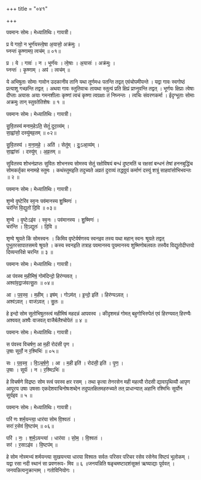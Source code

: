 +++
title = "०४१"

+++


पवमानः सोमः। मेध्यातिथिः। गायत्री।

प्र ये गावो॒ न भूर्ण॑यस्त्वे॒षा अ॒यासो॒ अक्र॑मुः ।  
घ्नन्तः॑ कृ॒ष्णामप॒ त्वच॑म् ॥ ०१॥

प्र । ये । गावः॑ । न । भूर्ण॑यः । त्वे॒षाः । अ॒यासः॑ । अक्र॑मुः ।  
घ्नन्तः॑ । कृ॒ष्णाम् । अप॑ । त्वच॑म् ॥

ये अभिषुताः सोमाः गावोन उदकानीव तानि यथा तूर्णमधः पतन्ति तद्वत् एवंचोपमीयन्ते । यद्वा गावः स्वगोष्ठं प्रत्याशु गच्छन्ति तद्वत् । अथवा गावः स्तुतिवाचः तायथा स्तुत्यं प्रति क्षिप्रं प्राप्नुवन्ति तद्वत् । भूर्णयः क्षिप्राः त्वेषाः दीप्ताः अयासः अयाः गमनशीलाः कृष्णां त्वचं कृष्णा त्वग्रक्षाः तं निघ्नन्तः । त्वचिः संवरणकर्मा । ईदृग्भूताः सोमाः अक्रमुः तान् स्तुवतेतिशेषः ॥ १ ॥

पवमानः सोमः। मेध्यातिथिः। गायत्री।

सु॒वि॒तस्य॑ मनाम॒हेऽति॒ सेतुं॑ दुरा॒व्य॑म् ।  
सा॒ह्वांसो॒ दस्यु॑मव्र॒तम् ॥ ०२॥

सु॒वि॒तस्य॑ । म॒ना॒म॒हे॒ । अति॑ । सेतु॑म् । दुः॒ऽआ॒व्य॑म् ।  
सा॒ह्वांसः॑ । दस्यु॑म् । अ॒व्र॒तम् ॥

सुवितस्य शोभनंप्राप्तः सुवितः शोभनस्य सोमस्य सेतुं रक्षोविषयं बन्धं दुष्टमतिं च रक्षसां बन्धनं तेषां हननबुद्धिंच सोमकर्तृका मनामहे स्तुमः । कथंस्तुमइति तदुच्यते अव्रतं दुराव्यं तद्ध्वूयं कर्माणं दस्युं शत्रुं साहवांसोभिभवन्तः ॥ २ ॥

पवमानः सोमः। मेध्यातिथिः। गायत्री।

शृ॒ण्वे वृ॒ष्टेरि॑व स्व॒नः पव॑मानस्य शु॒ष्मिणः॑ ।  
चर॑न्ति वि॒द्युतो॑ दि॒वि ॥ ०३॥

शृ॒ण्वे । वृ॒ष्टेःऽइ॑व । स्व॒नः । पव॑मानस्य । शु॒ष्मिणः॑ ।  
चर॑न्ति । वि॒ऽद्युतः॑ । दि॒वि ॥

शृण्वे श्रूयते किं सोमस्वनः । किमिव वृष्टेर्वर्षणस्य स्वनइव तस्य यथा महान् स्वनः श्रूयते तद्वत् पुभूतरसापातसमये श्रूयते । कस्य स्वनइति तत्राह पवमानस्य पूयमानस्य शुष्मिणोबलवतः तस्यैव विद्युतोदीप्तयो दिव्यन्तरिक्षे चरन्ति ॥ ३ ॥

पवमानः सोमः। मेध्यातिथिः। गायत्री।

आ प॑वस्व म॒हीमिषं॒ गोम॑दिन्दो॒ हिर॑ण्यवत् ।  
अश्वा॑व॒द्वाज॑वत्सु॒तः ॥ ०४॥

आ । प॒व॒स्व॒ । म॒हीम् । इष॑म् । गोऽम॑त् । इ॒न्दो॒ इति॑ । हिर॑ण्यऽवत् ।  
अश्व॑ऽवत् । वाज॑ऽवत् । सु॒तः ॥

हे इन्दो सोम सुतोभिषुतस्त्वं महीमिषं महदन्नं आपवस्व । कीदृशमन्नं गोमत् बहुगोभिरुपेतं एवं हिरण्यवत् हिरण्यैः अश्ववत् अश्वैः वाजवत् वाजैर्बलैश्चोपेतं ॥ ४ ॥

पवमानः सोमः। मेध्यातिथिः। गायत्री।

स प॑वस्व विचर्षण॒ आ म॒ही रोद॑सी पृण ।  
उ॒षाः सूर्यो॒ न र॒श्मिभिः॑ ॥ ०५॥

सः । प॒व॒स्व॒ । वि॒ऽच॒र्ष॒णे॒ । आ । म॒ही इति॑ । रोद॑सी॒ इति॑ । पृ॒ण॒ ।  
उ॒षाः । सूर्यः॑ । न । र॒श्मिऽभिः॑ ॥

हे विचर्षणे विद्रष्टः सोम स्त्वं पवस्व क्षर रसम् । तथा कृत्वा तेनरसेन मही महत्यौ रोदसी द्यावापृथिव्यौ आपृण आपूरय उषाः उषसाः एकदेशवाचिनोषःशब्देन तदुपलक्षितमहरुच्यते तत् प्राधान्यात् अहानि रश्मिभिः सूर्योन सूर्यइव ॥ ५ ॥

पवमानः सोमः। मेध्यातिथिः। गायत्री।

परि॑ णः शर्म॒यन्त्या॒ धार॑या सोम वि॒श्वतः॑ ।  
सरा॑ र॒सेव॑ वि॒ष्टप॑म् ॥ ०६॥

परि॑ । नः॒ । श॒र्म॒ऽयन्त्या॑ । धार॑या । सो॒म॒ । वि॒श्वतः॑ ।  
सर॑ । र॒साऽइ॑व । वि॒ष्टप॑म् ॥

हे सोम नोस्मभ्यं शर्मयन्त्या सुखयन्त्या धारया विश्वतः सर्वतः परिसर परिचर रसेव रसेनेव विष्टपं भूलोकम् । यद्वा रसा नदी स्थानं सा प्रवणरूप- मिव ॥ ६ ॥जनयन्निति षळृचमष्टादशंसूक्तं ऋष्याद्याः पूर्ववत् । जनयन्नित्यनुक्रान्तम् । गतोविनियोगः ।